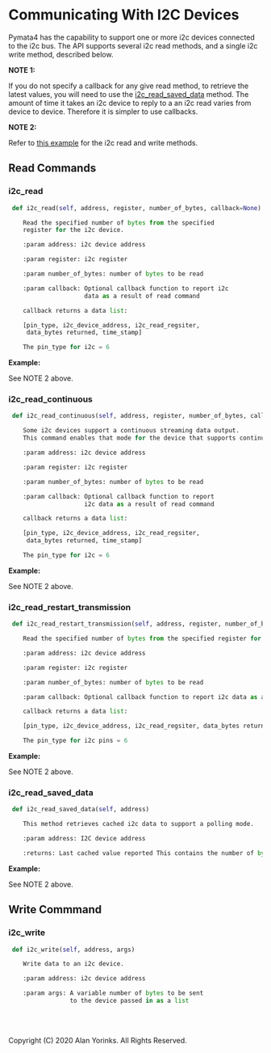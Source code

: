 # Communicating With I2C Devices
Pymata4 has the capability to support one or more i2c devices connected
 to the i2c bus.
The API supports several i2c read methods, and a single i2c write method, described below.

**NOTE 1:** 

If you do not specify a callback for any give read method, to retrieve the latest
values, you will need to use the [i2c_read_saved_data](../pin_changes/#i2c_read_saved_data) method. 
The amount of time it takes an i2c device to reply to a an i2c read varies from device to device.
Therefore it is simpler to use callbacks.

**NOTE 2:** 

Refer to [this example](https://github.com/MrYsLab/pymata4/blob/master/examples/i2c_adxl345_accelerometer.py) 
for the i2c read and write methods.

## Read Commands

### i2c_read

```python
 def i2c_read(self, address, register, number_of_bytes, callback=None)

    Read the specified number of bytes from the specified 
    register for the i2c device.

    :param address: i2c device address

    :param register: i2c register

    :param number_of_bytes: number of bytes to be read

    :param callback: Optional callback function to report i2c 
                     data as a result of read command

    callback returns a data list:

    [pin_type, i2c_device_address, i2c_read_regsiter, 
     data_bytes returned, time_stamp]

    The pin_type for i2c = 6

```
**Example:**

See NOTE 2 above.

### i2c_read_continuous

```python
 def i2c_read_continuous(self, address, register, number_of_bytes, callback=None)

    Some i2c devices support a continuous streaming data output. 
    This command enables that mode for the device that supports continuous reads.

    :param address: i2c device address

    :param register: i2c register

    :param number_of_bytes: number of bytes to be read

    :param callback: Optional callback function to report 
                     i2c data as a result of read command

    callback returns a data list:

    [pin_type, i2c_device_address, i2c_read_regsiter, 
     data_bytes returned, time_stamp]

    The pin_type for i2c = 6

```
**Example:**

See NOTE 2 above.

### i2c_read_restart_transmission

```python
 def i2c_read_restart_transmission(self, address, register, number_of_bytes, callback=None)

    Read the specified number of bytes from the specified register for the i2c device. This restarts the transmission after the read. It is required for some i2c devices such as the MMA8452Q accelerometer.

    :param address: i2c device address

    :param register: i2c register

    :param number_of_bytes: number of bytes to be read

    :param callback: Optional callback function to report i2c data as a result of read command

    callback returns a data list:

    [pin_type, i2c_device_address, i2c_read_regsiter, data_bytes returned, time_stamp]

    The pin_type for i2c pins = 6
```

**Example:**

See NOTE 2 above.

### i2c_read_saved_data


```python
 def i2c_read_saved_data(self, address)

    This method retrieves cached i2c data to support a polling mode.

    :param address: I2C device address

    :returns: Last cached value reported This contains the number of bytes requested followed by the time_stamp.
```
**Example:**

See NOTE 2 above.


## Write Commmand

### i2c_write
```python
 def i2c_write(self, address, args)

    Write data to an i2c device.

    :param address: i2c device address

    :param args: A variable number of bytes to be sent 
                 to the device passed in as a list
```

<br>
<br>

Copyright (C) 2020 Alan Yorinks. All Rights Reserved.
